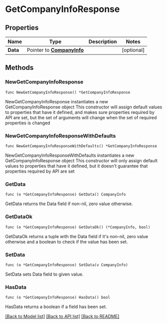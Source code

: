 # GetCompanyInfoResponse

## Properties

Name | Type | Description | Notes
------------ | ------------- | ------------- | -------------
**Data** | Pointer to [**CompanyInfo**](CompanyInfo.md) |  | [optional] 

## Methods

### NewGetCompanyInfoResponse

`func NewGetCompanyInfoResponse() *GetCompanyInfoResponse`

NewGetCompanyInfoResponse instantiates a new GetCompanyInfoResponse object
This constructor will assign default values to properties that have it defined,
and makes sure properties required by API are set, but the set of arguments
will change when the set of required properties is changed

### NewGetCompanyInfoResponseWithDefaults

`func NewGetCompanyInfoResponseWithDefaults() *GetCompanyInfoResponse`

NewGetCompanyInfoResponseWithDefaults instantiates a new GetCompanyInfoResponse object
This constructor will only assign default values to properties that have it defined,
but it doesn't guarantee that properties required by API are set

### GetData

`func (o *GetCompanyInfoResponse) GetData() CompanyInfo`

GetData returns the Data field if non-nil, zero value otherwise.

### GetDataOk

`func (o *GetCompanyInfoResponse) GetDataOk() (*CompanyInfo, bool)`

GetDataOk returns a tuple with the Data field if it's non-nil, zero value otherwise
and a boolean to check if the value has been set.

### SetData

`func (o *GetCompanyInfoResponse) SetData(v CompanyInfo)`

SetData sets Data field to given value.

### HasData

`func (o *GetCompanyInfoResponse) HasData() bool`

HasData returns a boolean if a field has been set.


[[Back to Model list]](../README.md#documentation-for-models) [[Back to API list]](../README.md#documentation-for-api-endpoints) [[Back to README]](../README.md)



